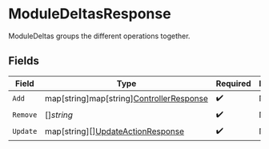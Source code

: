 # ModuleDeltasResponse

ModuleDeltas groups the different operations together.


## Fields

| Field                                                                                 | Type                                                                                  | Required                                                                              | Description                                                                           |
| ------------------------------------------------------------------------------------- | ------------------------------------------------------------------------------------- | ------------------------------------------------------------------------------------- | ------------------------------------------------------------------------------------- |
| `Add`                                                                                 | map[string]map[string][ControllerResponse](../../models/shared/controllerresponse.md) | :heavy_check_mark:                                                                    | N/A                                                                                   |
| `Remove`                                                                              | []*string*                                                                            | :heavy_check_mark:                                                                    | N/A                                                                                   |
| `Update`                                                                              | map[string][][UpdateActionResponse](../../models/shared/updateactionresponse.md)      | :heavy_check_mark:                                                                    | N/A                                                                                   |